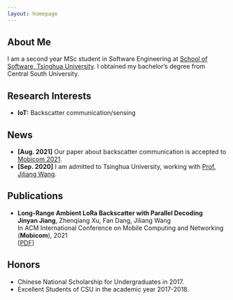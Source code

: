 ```yaml
---
layout: homepage
---
```


## About Me

I am a second year MSc student in Software Engineering at [School of Software, Tsinghua University](https://www.thss.tsinghua.edu.cn/en/).
I obtained my bachelor’s degree from Central South University.

## Research Interests

- **IoT:** Backscatter communication/sensing

## News

- **[Aug. 2021]** Our paper about backscatter communication is accepted to [Mobicom 2021](https://www.sigmobile.org/mobicom/2021/index.html).
- **[Sep. 2020]** I am admitted to Tsinghua University, working with [Prof. Jiliang Wang](http://tns.thss.tsinghua.edu.cn/~jiliang/).

## Publications

- **Long-Range Ambient LoRa Backscatter with Parallel Decoding**
  <br>
  **Jinyan Jiang**, Zhenqiang Xu, Fan Dang, Jiliang Wang
  <br>
  In ACM International Conference on Mobile Computing and Networking (**Mobicom**), 2021
  <br>
  [[PDF](./paper/Jinyan_lorabackscatter.pdf)]

## Honors

- Chinese National Scholarship for Undergraduates in 2017.
- Excellent Students of CSU in the academic year 2017­-2018.